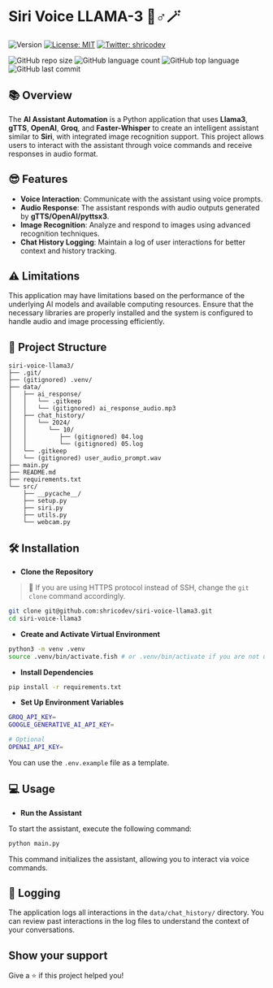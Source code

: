 # Siri Voice LLAMA-3 🧙♂️🪄

![Version](https://img.shields.io/badge/version-0.1.0-blue.svg?cacheSeconds=2592000)
[![License: MIT](https://img.shields.io/badge/License-MIT-yellow.svg)](#)
[![Twitter: shricodev](https://img.shields.io/twitter/follow/shricodev.svg?style=social)](https://twitter.com/shricodev)

![GitHub repo size](https://img.shields.io/github/repo-size/shricodev/siri-voice-llama3?style=plastic)
![GitHub language count](https://img.shields.io/github/languages/count/shricodev/siri-voice-llama3?style=plastic)
![GitHub top language](https://img.shields.io/github/languages/top/shricodev/siri-voice-llama3?style=plastic)
![GitHub last commit](https://img.shields.io/github/last-commit/shricodev/siri-voice-llama3?color=red&style=plastic)

## 📚 Overview

The **AI Assistant Automation** is a Python application that uses **Llama3**, **gTTS**, **OpenAI**, **Groq**, and **Faster-Whisper** to create an intelligent assistant similar to **Siri**, with integrated image recognition support. This project allows users to interact with the assistant through voice commands and receive responses in audio format.

## 😎 Features

- **Voice Interaction**: Communicate with the assistant using voice prompts.
- **Audio Response**: The assistant responds with audio outputs generated by **gTTS/OpenAI/pyttsx3**.
- **Image Recognition**: Analyze and respond to images using advanced recognition techniques.
- **Chat History Logging**: Maintain a log of user interactions for better context and history tracking.

## ⚠️ Limitations

This application may have limitations based on the performance of the underlying AI models and available computing resources. Ensure that the necessary libraries are properly installed and the system is configured to handle audio and image processing efficiently.

## 🌳 Project Structure

```plaintext
siri-voice-llama3/
├── .git/
├── (gitignored) .venv/
├── data/
│   ├── ai_response/
│   │   └── .gitkeep
│   │   └── (gitignored) ai_response_audio.mp3
│   ├── chat_history/
│   │   └── 2024/
│   │      └── 10/
│   │         ├── (gitignored) 04.log
│   │         └── (gitignored) 05.log
│   └── .gitkeep
│   └── (gitignored) user_audio_prompt.wav
├── main.py
├── README.md
├── requirements.txt
└── src/
    ├── __pycache__/
    ├── setup.py
    ├── siri.py
    ├── utils.py
    └── webcam.py
```

## 🛠️ Installation

- **Clone the Repository**

> 💬 If you are using HTTPS protocol instead of SSH, change the `git clone` command accordingly.

```bash
git clone git@github.com:shricodev/siri-voice-llama3.git
cd siri-voice-llama3
```

- **Create and Activate Virtual Environment**

```bash
python3 -m venv .venv
source .venv/bin/activate.fish # or .venv/bin/activate if you are not using the fish shell
```

- **Install Dependencies**

```bash
pip install -r requirements.txt
```

- **Set Up Environment Variables**

```bash
GROQ_API_KEY=
GOOGLE_GENERATIVE_AI_API_KEY=

# Optional
OPENAI_API_KEY=
```

You can use the `.env.example` file as a template.

## 💻 Usage

- **Run the Assistant**

To start the assistant, execute the following command:

```bash
python main.py
```

This command initializes the assistant, allowing you to interact via voice commands.

## 💬 Logging

The application logs all interactions in the `data/chat_history/` directory. You can review past interactions in the log files to understand the context of your conversations.

## Show your support

Give a ⭐️ if this project helped you!
